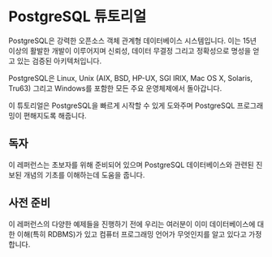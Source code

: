 # PostgreSQL 튜토리얼

PostgreSQL은 강력한 오픈소스 객체 관계형 데이터베이스 시스템입니다. 이는 15년 이상의 활발한 개발이 이루어지며 신뢰성, 데이터 무결정 그리고 정확성으로 명성을 얻고 있는 검증된 아키텍처입니다.

PostgreSQL은 Linux, Unix (AIX, BSD, HP-UX, SGI IRIX, Mac OS X, Solaris, Tru63) 그리고 Windows를 포함한 모든 주요 운영체제에서 돌아갑니다.

이 튜토리얼은 PostgreSQL을 빠르게 시작할 수 있게 도와주며 PostgreSQL 프로그래밍이 편해지도록 해줍니다.

## 독자

이 레퍼런스는 초보자를 위해 준비되어 있으며 PostgreSQL 데이터베이스와 관련된 진보된 개념의 기초를 이해하는데 도움을 줍니다.

## 사전 준비

이 레퍼런스의 다양한 예제들을 진행하기 전에 우리는 여러분이 이미 데이터베이스에 대한 이해(특히 RDBMS)가 있고 컴퓨터 프로그래밍 언어가 무엇인지를 알고 있다고 가정합니다.
